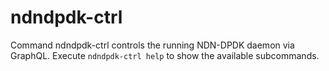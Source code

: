 # ndndpdk-ctrl

Command ndndpdk-ctrl controls the running NDN-DPDK daemon via GraphQL.
Execute `ndndpdk-ctrl help` to show the available subcommands.
